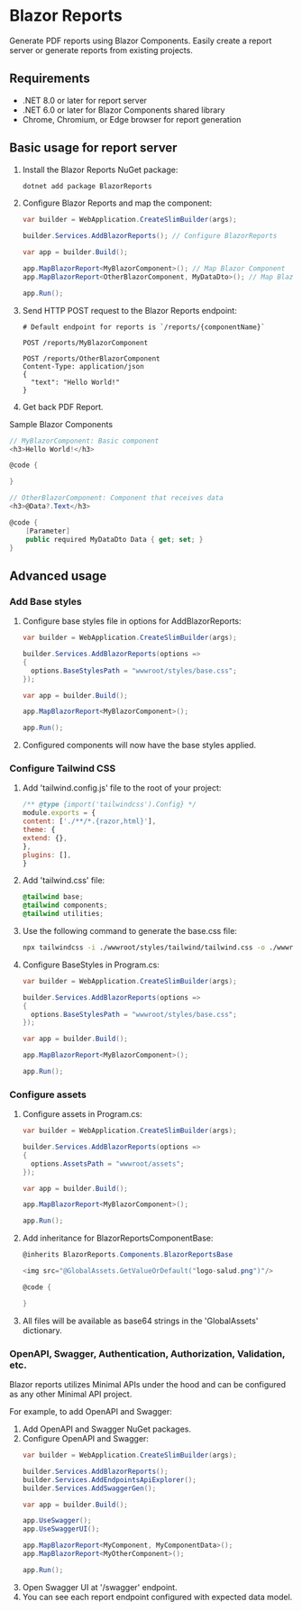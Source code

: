 # Blazor Reports

Generate PDF reports using Blazor Components. Easily create a report server or generate reports from existing projects.

## Requirements

* .NET 8.0 or later for report server
* .NET 6.0 or later for Blazor Components shared library
* Chrome, Chromium, or Edge browser for report generation

## Basic usage for report server

1. Install the Blazor Reports NuGet package:
    ```bash
    dotnet add package BlazorReports
    ```
2. Configure Blazor Reports and map the component:
    ```c#
    var builder = WebApplication.CreateSlimBuilder(args);
    
    builder.Services.AddBlazorReports(); // Configure BlazorReports
    
    var app = builder.Build();
    
    app.MapBlazorReport<MyBlazorComponent>(); // Map Blazor Component
    app.MapBlazorReport<OtherBlazorComponent, MyDataDto>(); // Map Blazor Component and receive data
    
    app.Run();
    ``` 
3. Send HTTP POST request to the Blazor Reports endpoint:
    ```http
    # Default endpoint for reports is `/reports/{componentName}`
   
    POST /reports/MyBlazorComponent
   
    POST /reports/OtherBlazorComponent
    Content-Type: application/json
    {
      "text": "Hello World!"
    }
    ```
4. Get back PDF Report. 

Sample Blazor Components
```c#
// MyBlazorComponent: Basic component
<h3>Hello World!</h3>

@code {

}
```

```c#
// OtherBlazorComponent: Component that receives data
<h3>@Data?.Text</h3>

@code {
    [Parameter]
    public required MyDataDto Data { get; set; }
}
```

## Advanced usage

### Add Base styles
1. Configure base styles file in options for AddBlazorReports:
    ```c#
    var builder = WebApplication.CreateSlimBuilder(args);
    
    builder.Services.AddBlazorReports(options =>
    {
      options.BaseStylesPath = "wwwroot/styles/base.css";
    });
    
    var app = builder.Build();
    
    app.MapBlazorReport<MyBlazorComponent>();
    
    app.Run();
    ```
2. Configured components will now have the base styles applied.

### Configure Tailwind CSS
1. Add 'tailwind.config.js' file to the root of your project:
    ```js
    /** @type {import('tailwindcss').Config} */
    module.exports = {
    content: ['./**/*.{razor,html}'],
    theme: {
    extend: {},
    },
    plugins: [],
    }
    ```
2. Add 'tailwind.css' file:
    ```css
    @tailwind base;
    @tailwind components;
    @tailwind utilities;
    ```
3. Use the following command to generate the base.css file:
    ```bash
    npx tailwindcss -i ./wwwroot/styles/tailwind/tailwind.css -o ./wwwroot/styles/base.css -m --watch
    ```
4. Configure BaseStyles in Program.cs:
    ```c#
    var builder = WebApplication.CreateSlimBuilder(args);
    
    builder.Services.AddBlazorReports(options =>
    {
      options.BaseStylesPath = "wwwroot/styles/base.css";
    });
    
    var app = builder.Build();
    
    app.MapBlazorReport<MyBlazorComponent>();
    
    app.Run();
    ```
   
### Configure assets
1. Configure assets in Program.cs:
    ```c#
    var builder = WebApplication.CreateSlimBuilder(args);
    
    builder.Services.AddBlazorReports(options =>
    {
      options.AssetsPath = "wwwroot/assets";
    });
    
    var app = builder.Build();
    
    app.MapBlazorReport<MyBlazorComponent>();
    
    app.Run();
    ```
2. Add inheritance for BlazorReportsComponentBase:
    ```c#
    @inherits BlazorReports.Components.BlazorReportsBase
    
    <img src="@GlobalAssets.GetValueOrDefault("logo-salud.png")"/>
    
    @code {
    
    }
    ```
3. All files will be available as base64 strings in the 'GlobalAssets' dictionary.
   
### OpenAPI, Swagger, Authentication, Authorization, Validation, etc.
Blazor reports utilizes Minimal APIs under the hood and can be configured as any other Minimal API project.

For example, to add OpenAPI and Swagger:
1. Add OpenAPI and Swagger NuGet packages.
2. Configure OpenAPI and Swagger:
    ```c#
    var builder = WebApplication.CreateSlimBuilder(args);
    
    builder.Services.AddBlazorReports();
    builder.Services.AddEndpointsApiExplorer();
    builder.Services.AddSwaggerGen();
    
    var app = builder.Build();
    
    app.UseSwagger();
    app.UseSwaggerUI();
    
    app.MapBlazorReport<MyComponent, MyComponentData>();
    app.MapBlazorReport<MyOtherComponent>();
    
    app.Run();
    ```
3. Open Swagger UI at '/swagger' endpoint.
4. You can see each report endpoint configured with expected data model.

